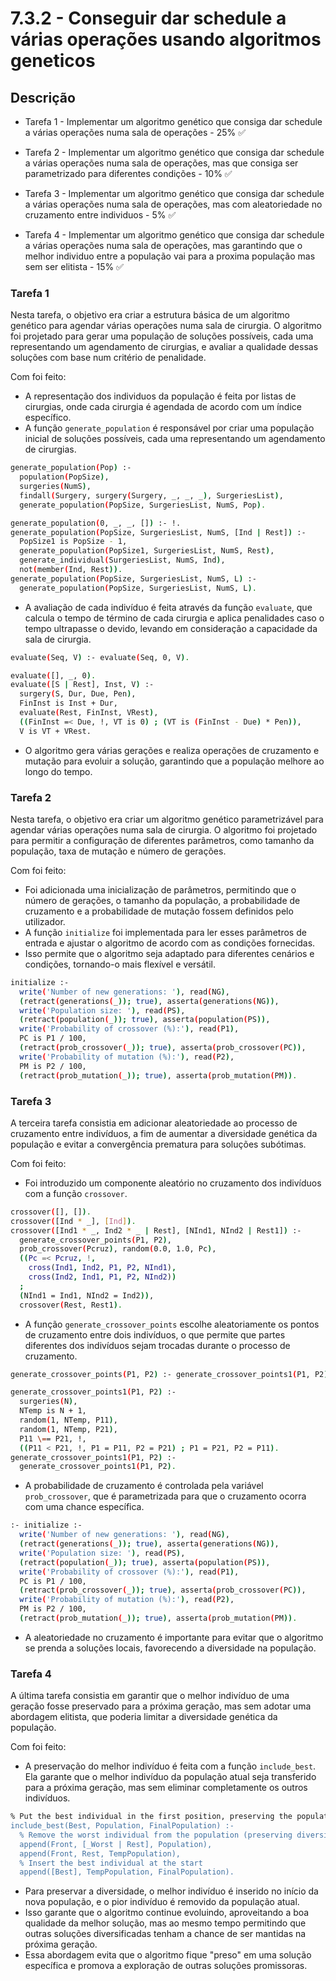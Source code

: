 # 7.3.2 - Conseguir dar schedule a várias operações usando algoritmos geneticos

## Descrição

- Tarefa 1 - Implementar um algoritmo genético que consiga dar schedule a várias operações numa sala de operações - 25% ✅ 

- Tarefa 2 - Implementar um algoritmo genético que consiga dar schedule a várias operações numa sala de operações, mas que consiga ser parametrizado para diferentes condições - 10% ✅ 

- Tarefa 3 - Implementar um algoritmo genético que consiga dar schedule a várias operações numa sala de operações, mas com aleatoriedade no cruzamento entre individuos - 5% ✅ 

- Tarefa 4 - Implementar um algoritmo genético que consiga dar schedule a várias operações numa sala de operações, mas garantindo que o melhor individuo entre a população vai para a proxima população mas sem ser elitista - 15% ✅ 

### Tarefa 1

Nesta tarefa, o objetivo era criar a estrutura básica de um algoritmo genético para agendar várias operações numa sala de cirurgia. O algoritmo foi projetado para gerar uma população de soluções possíveis, cada uma representando um agendamento de cirurgias, e avaliar a qualidade dessas soluções com base num critério de penalidade.

Com foi feito:
- A representação dos individuos da população é feita por listas de cirurgias, onde cada cirurgia é agendada de acordo com um índice específico.
- A função ```generate_population``` é responsável por criar uma população inicial de soluções possíveis, cada uma representando um agendamento de cirurgias.

```bash
generate_population(Pop) :-
  population(PopSize),
  surgeries(NumS),
  findall(Surgery, surgery(Surgery, _, _, _), SurgeriesList),
  generate_population(PopSize, SurgeriesList, NumS, Pop).

generate_population(0, _, _, []) :- !.
generate_population(PopSize, SurgeriesList, NumS, [Ind | Rest]) :-
  PopSize1 is PopSize - 1,
  generate_population(PopSize1, SurgeriesList, NumS, Rest),
  generate_individual(SurgeriesList, NumS, Ind),
  not(member(Ind, Rest)).
generate_population(PopSize, SurgeriesList, NumS, L) :-
  generate_population(PopSize, SurgeriesList, NumS, L).
```

- A avaliação de cada indivíduo é feita através da função ```evaluate```, que calcula o tempo de término de cada cirurgia e aplica penalidades caso o tempo ultrapasse o devido, levando em consideração a capacidade da sala de cirurgia.

```bash
evaluate(Seq, V) :- evaluate(Seq, 0, V).

evaluate([], _, 0).
evaluate([S | Rest], Inst, V) :-
  surgery(S, Dur, Due, Pen),
  FinInst is Inst + Dur,
  evaluate(Rest, FinInst, VRest),
  ((FinInst =< Due, !, VT is 0) ; (VT is (FinInst - Due) * Pen)),
  V is VT + VRest.
```

- O algoritmo gera várias gerações e realiza operações de cruzamento e mutação para evoluir a solução, garantindo que a população melhore ao longo do tempo.

### Tarefa 2

Nesta tarefa, o objetivo era criar um algoritmo genético parametrizável para agendar várias operações numa sala de cirurgia. O algoritmo foi projetado para permitir a configuração de diferentes parâmetros, como tamanho da população, taxa de mutação e número de gerações.

Com foi feito:
- Foi adicionada uma inicialização de parâmetros, permitindo que o número de gerações, o tamanho da população, a probabilidade de cruzamento e a probabilidade de mutação fossem definidos pelo utilizador.
- A função ```initialize``` foi implementada para ler esses parâmetros de entrada e ajustar o algoritmo de acordo com as condições fornecidas.
- Isso permite que o algoritmo seja adaptado para diferentes cenários e condições, tornando-o mais flexível e versátil.

```bash
initialize :-
  write('Number of new generations: '), read(NG),
  (retract(generations(_)); true), asserta(generations(NG)),
  write('Population size: '), read(PS),
  (retract(population(_)); true), asserta(population(PS)),
  write('Probability of crossover (%):'), read(P1),
  PC is P1 / 100,
  (retract(prob_crossover(_)); true), asserta(prob_crossover(PC)),
  write('Probability of mutation (%):'), read(P2),
  PM is P2 / 100,
  (retract(prob_mutation(_)); true), asserta(prob_mutation(PM)).
```

### Tarefa 3

A terceira tarefa consistia em adicionar aleatoriedade ao processo de cruzamento entre indivíduos, a fim de aumentar a diversidade genética da população e evitar a convergência prematura para soluções subótimas.

Com foi feito:
- Foi introduzido um componente aleatório no cruzamento dos indivíduos com a função ```crossover```.

```bash
crossover([], []).
crossover([Ind * _], [Ind]).
crossover([Ind1 * _, Ind2 * _ | Rest], [NInd1, NInd2 | Rest1]) :-
  generate_crossover_points(P1, P2),
  prob_crossover(Pcruz), random(0.0, 1.0, Pc),
  ((Pc =< Pcruz, !,
    cross(Ind1, Ind2, P1, P2, NInd1),
    cross(Ind2, Ind1, P1, P2, NInd2))
  ;
  (NInd1 = Ind1, NInd2 = Ind2)),
  crossover(Rest, Rest1).
```

- A função ```generate_crossover_points``` escolhe aleatoriamente os pontos de cruzamento entre dois indivíduos, o que permite que partes diferentes dos indivíduos sejam trocadas durante o processo de cruzamento.

```bash
generate_crossover_points(P1, P2) :- generate_crossover_points1(P1, P2).

generate_crossover_points1(P1, P2) :-
  surgeries(N),
  NTemp is N + 1,
  random(1, NTemp, P11),
  random(1, NTemp, P21),
  P11 \== P21, !,
  ((P11 < P21, !, P1 = P11, P2 = P21) ; P1 = P21, P2 = P11).
generate_crossover_points1(P1, P2) :-
  generate_crossover_points1(P1, P2).
```

- A probabilidade de cruzamento é controlada pela variável ```prob_crossover```, que é parametrizada para que o cruzamento ocorra com uma chance específica.

```bash
:- initialize :-
  write('Number of new generations: '), read(NG),
  (retract(generations(_)); true), asserta(generations(NG)),
  write('Population size: '), read(PS),
  (retract(population(_)); true), asserta(population(PS)),
  write('Probability of crossover (%):'), read(P1),
  PC is P1 / 100,
  (retract(prob_crossover(_)); true), asserta(prob_crossover(PC)),
  write('Probability of mutation (%):'), read(P2),
  PM is P2 / 100,
  (retract(prob_mutation(_)); true), asserta(prob_mutation(PM)).
```

- A aleatoriedade no cruzamento é importante para evitar que o algoritmo se prenda a soluções locais, favorecendo a diversidade na população.

### Tarefa 4

A última tarefa consistia em garantir que o melhor indivíduo de uma geração fosse preservado para a próxima geração, mas sem adotar uma abordagem elitista, que poderia limitar a diversidade genética da população.

Com foi feito:
- A preservação do melhor indivíduo é feita com a função ```include_best```. Ela garante que o melhor indivíduo da população atual seja transferido para a próxima geração, mas sem eliminar completamente os outros indivíduos.

```bash	
% Put the best individual in the first position, preserving the population's diversity
include_best(Best, Population, FinalPopulation) :-
  % Remove the worst individual from the population (preserving diversity)
  append(Front, [_Worst | Rest], Population),
  append(Front, Rest, TempPopulation),
  % Insert the best individual at the start
  append([Best], TempPopulation, FinalPopulation).
```

- Para preservar a diversidade, o melhor indivíduo é inserido no início da nova população, e o pior indivíduo é removido da população atual.
- Isso garante que o algoritmo continue evoluindo, aproveitando a boa qualidade da melhor solução, mas ao mesmo tempo permitindo que outras soluções diversificadas tenham a chance de ser mantidas na próxima geração.
- Essa abordagem evita que o algoritmo fique "preso" em uma solução específica e promova a exploração de outras soluções promissoras.
